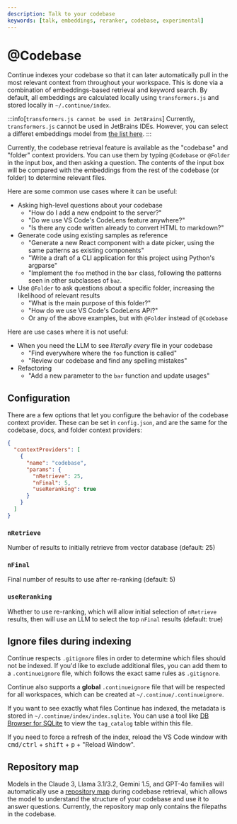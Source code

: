 ```yaml
---
description: Talk to your codebase
keywords: [talk, embeddings, reranker, codebase, experimental]
---
```


# @Codebase

Continue indexes your codebase so that it can later automatically pull in the most relevant context from throughout your workspace. This is done via a combination of embeddings-based retrieval and keyword search. By default, all embeddings are calculated locally using `transformers.js` and stored locally in `~/.continue/index`.

:::info[`transformers.js cannot be used in JetBrains`]
Currently, `transformers.js` cannot be used in JetBrains IDEs. However, you can select a differet embeddings model from [the list here](../model-types/embeddings.md).
:::

Currently, the codebase retrieval feature is available as the "codebase" and "folder" context providers. You can use them by typing `@Codebase` or `@Folder` in the input box, and then asking a question. The contents of the input box will be compared with the embeddings from the rest of the codebase (or folder) to determine relevant files.

Here are some common use cases where it can be useful:

- Asking high-level questions about your codebase
  - "How do I add a new endpoint to the server?"
  - "Do we use VS Code's CodeLens feature anywhere?"
  - "Is there any code written already to convert HTML to markdown?"
- Generate code using existing samples as reference
  - "Generate a new React component with a date picker, using the same patterns as existing components"
  - "Write a draft of a CLI application for this project using Python's argparse"
  - "Implement the `foo` method in the `bar` class, following the patterns seen in other subclasses of `baz`.
- Use `@Folder` to ask questions about a specific folder, increasing the likelihood of relevant results
  - "What is the main purpose of this folder?"
  - "How do we use VS Code's CodeLens API?"
  - Or any of the above examples, but with `@Folder` instead of `@Codebase`

Here are use cases where it is not useful:

- When you need the LLM to see _literally every_ file in your codebase
  - "Find everywhere where the `foo` function is called"
  - "Review our codebase and find any spelling mistakes"
- Refactoring
  - "Add a new parameter to the `bar` function and update usages"

## Configuration

There are a few options that let you configure the behavior of the codebase context provider. These can be set in `config.json`, and are the same for the codebase, docs, and folder context providers:

```json title="config.json"
{
  "contextProviders": [
    {
      "name": "codebase",
      "params": {
        "nRetrieve": 25,
        "nFinal": 5,
        "useReranking": true
      }
    }
  ]
}
```

### `nRetrieve`

Number of results to initially retrieve from vector database (default: 25)

### `nFinal`

Final number of results to use after re-ranking (default: 5)

### `useReranking`

Whether to use re-ranking, which will allow initial selection of `nRetrieve` results, then will use an LLM to select the top `nFinal` results (default: true)

## Ignore files during indexing

Continue respects `.gitignore` files in order to determine which files should not be indexed. If you'd like to exclude additional files, you can add them to a `.continueignore` file, which follows the exact same rules as `.gitignore`.

Continue also supports a **global** `.continueignore` file that will be respected for all workspaces, which can be created at `~/.continue/.continueignore`.

If you want to see exactly what files Continue has indexed, the metadata is stored in `~/.continue/index/index.sqlite`. You can use a tool like [DB Browser for SQLite](https://sqlitebrowser.org/) to view the `tag_catalog` table within this file.

If you need to force a refresh of the index, reload the VS Code window with <kbd>cmd/ctrl</kbd> + <kbd>shift</kbd> + <kbd>p</kbd> + "Reload Window".

## Repository map

Models in the Claude 3, Llama 3.1/3.2, Gemini 1.5, and GPT-4o families will automatically use a [repository map](../context-providers.md#repository-map) during codebase retrieval, which allows the model to understand the structure of your codebase and use it to answer questions. Currently, the repository map only contains the filepaths in the codebase.
